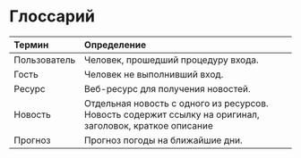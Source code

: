 # Глоссарий

| Термин | Определение |
|:--|:--|
| Пользователь | Человек, прошедший процедуру входа. |
| Гость | Человек не выполнивший вход. |
| Ресурс | Веб-ресурс для получения новостей. |
| Новость | Отдельная новость с одного из ресурсов. Новость содержит ссылку на оригинал, заголовок, краткое описание|
| Прогноз | Прогноз погоды на ближайшие дни. |